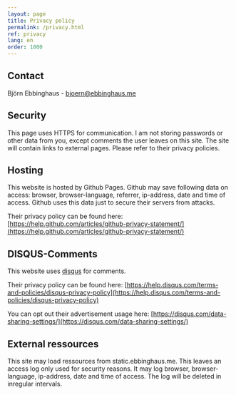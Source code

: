 ```yaml
---
layout: page
title: Privacy policy
permalink: /privacy.html
ref: privacy
lang: en
order: 1000
---
```

## Contact
Björn Ebbinghaus - [bjoern@ebbinghaus.me](mailto:bjoern@ebbinghaus.me)


## Security
This page uses HTTPS for communication. I am not storing passwords or other data from you, except comments the user leaves on this site.
The site will contain links to external pages. Please refer to their privacy policies.

## Hosting
This website is hosted by Github Pages. Github may save following data on access: browser, browser-language, referrer, ip-address, date and time of access. Github uses this data just to secure their servers from attacks.

Their privacy policy can be found here: [https://help.github.com/articles/github-privacy-statement/](https://help.github.com/articles/github-privacy-statement/)

## DISQUS-Comments
This website uses [disqus](https://disqus.com) for comments.

Their privacy policy can be found here: [https://help.disqus.com/terms-and-policies/disqus-privacy-policy](https://help.disqus.com/terms-and-policies/disqus-privacy-policy)

You can opt out their advertisement usage here: [https://disqus.com/data-sharing-settings/](https://disqus.com/data-sharing-settings/)

## External ressources
This site may load ressources from static.ebbinghaus.me. This leaves an access log only used for security reasons.
It may log browser, browser-language, ip-address, date and time of access. The log will be deleted in inregular intervals.